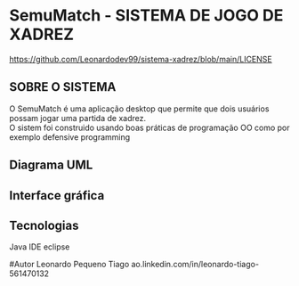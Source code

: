 # SemuMatch - SISTEMA DE JOGO DE XADREZ
https://github.com/Leonardodev99/sistema-xadrez/blob/main/LICENSE

## SOBRE O SISTEMA
O SemuMatch é uma aplicação desktop que permite que dois usuários possam jogar uma partida de xadrez.<br> O sistem foi construido usando boas práticas de programação OO como por exemplo defensive programming 
## Diagrama UML
## Interface gráfica
## Tecnologias
Java
IDE eclipse

#Autor
Leonardo Pequeno Tiago
ao.linkedin.com/in/leonardo-tiago-561470132
